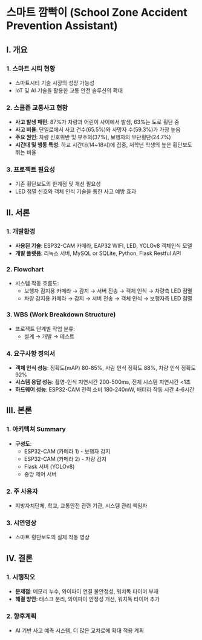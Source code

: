 # 스마트 깜빡이 (School Zone Accident Prevention Assistant)

## Ⅰ. 개요

### 1. 스마트 시티 현황
- 스마트시티 기술 시장의 성장 가능성
- IoT 및 AI 기술을 활용한 교통 안전 솔루션의 확대

### 2. 스쿨존 교통사고 현황
- **사고 발생 패턴**: 87%가 차량과 어린이 사이에서 발생, 63%는 도로 횡단 중
- **사고 비율**: 단일로에서 사고 건수(65.5%)와 사망자 수(59.3%)가 가장 높음
- **주요 원인**: 차량 신호위반 및 부주의(37%), 보행자의 무단횡단(24.7%)
- **시간대 및 행동 특성**: 하교 시간대(14~18시)에 집중, 저학년 학생의 높은 횡단보도 뛰는 비율

### 3. 프로젝트 필요성
- 기존 횡단보도의 한계점 및 개선 필요성
- LED 점멸 신호와 객체 인식 기술을 통한 사고 예방 효과

## Ⅱ. 서론

### 1. 개발환경
- **사용된 기술**: ESP32-CAM 카메라, EAP32 WIFI, LED, YOLOv8 객체인식 모델
- **개발 플랫폼**: 리눅스 서버, MySQL or SQLite, Python, Flask Restful API

### 2. Flowchart
- 시스템 작동 흐름도: 
  - 보행자 감지용 카메라 → 감지 → 서버 전송 → 객체 인식 → 차량측 LED 점멸
  - 차량 감지용 카메라 → 감지 → 서버 전송 → 객체 인식 → 보행자측 LED 점멸

### 3. WBS (Work Breakdown Structure)
- 프로젝트 단계별 작업 분류: 
  - 설계 → 개발 → 테스트

### 4. 요구사항 정의서
- **객체 인식 성능**: 정확도(mAP) 80-85%, 사람 인식 정확도 88%, 차량 인식 정확도 92%
- **시스템 응답 성능**: 촬영-인식 지연시간 200-500ms, 전체 시스템 지연시간 <1초
- **하드웨어 성능**: ESP32-CAM 전력 소비 180-240mW, 배터리 작동 시간 4-6시간

## Ⅲ. 본론

### 1. 아키텍쳐 Summary
- **구성도**:
  - ESP32-CAM (카메라 1) - 보행자 감지
  - ESP32-CAM (카메라 2) - 차량 감지
  - Flask 서버 (YOLOv8)
  - 중앙 제어 서버

### 2. 주 사용자
- 지방자치단체, 학교, 교통안전 관련 기관, 시스템 관리 책임자

### 3. 시연영상
- 스마트 횡단보도의 실제 작동 영상

## Ⅳ. 결론

### 1. 시행착오
- **문제점**: 메모리 누수, 와이파이 연결 불안정성, 워치독 타이머 부재
- **해결 방안**: 태스크 분리, 와이파이 안정성 개선, 워치독 타이머 추가

### 2. 향후계획
- AI 기반 사고 예측 시스템, 더 많은 교차로에 확대 적용 계획

